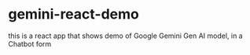 # gemini-react-demo
this is a react app that shows demo of Google Gemini Gen AI model, in a Chatbot form
